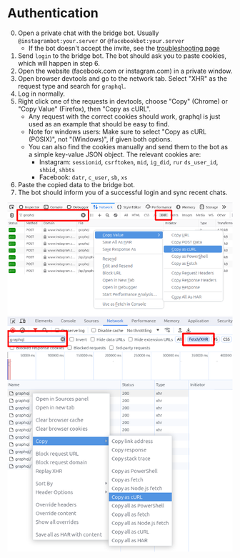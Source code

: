 # Authentication
0. Open a private chat with the bridge bot. Usually `@instagrambot:your.server` or `@facebookbot:your.server`
   * If the bot doesn't accept the invite, see the [troubleshooting page](../../general/troubleshooting.md)
1. Send `login` to the bridge bot. The bot should ask you to paste cookies,
   which will happen in step 6.
2. Open the website (facebook.com or instagram.com) in a private window.
3. Open browser devtools and go to the network tab.
   Select "XHR" as the request type and search for `graphql`.
4. Log in normally.
5. Right click one of the requests in devtools,
   choose "Copy" (Chrome) or "Copy Value" (Firefox), then "Copy as cURL".
   * Any request with the correct cookies should work, graphql is just used
     as an example that should be easy to find.
   * Note for windows users: Make sure to select "Copy as cURL (POSIX)",
     not "(Windows)", if given both options.
   * You can also find the cookies manually and send them to the bot as a
     simple key-value JSON object. The relevant cookies are:
     * Instagram: `sessionid`, `csrftoken`, `mid`, `ig_did`, `rur` `ds_user_id`, `shbid`, `shbts`
     * Facebook: `datr`, `c_user`, `sb`, `xs`
6. Paste the copied data to the bridge bot.
7. The bot should inform you of a successful login and sync recent chats.

![Firefox devtools example](./firefox-instagram-devtools.png)
![Chrome devtools example](./chrome-instagram-devtools.png)

